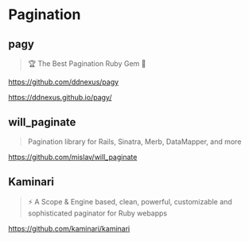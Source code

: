 # Pagination

## pagy

> 🏆 The Best Pagination Ruby Gem 🥇

<https://github.com/ddnexus/pagy>

<https://ddnexus.github.io/pagy/>

## will_paginate

> Pagination library for Rails, Sinatra, Merb, DataMapper, and more

<https://github.com/mislav/will_paginate>

## Kaminari

> ⚡ A Scope & Engine based, clean, powerful, customizable and
> sophisticated paginator for Ruby webapps

<https://github.com/kaminari/kaminari>
